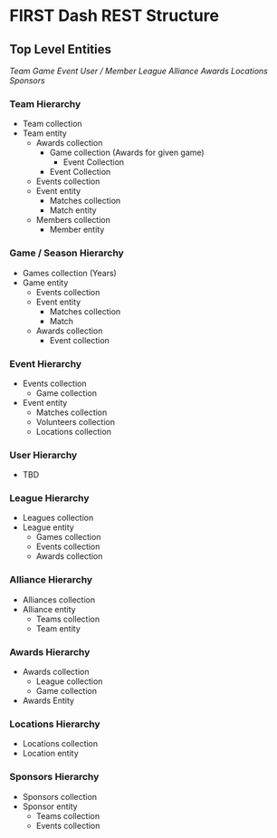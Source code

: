 # FIRST Dash REST Structure

## Top Level Entities
*Team*
*Game*
*Event*
*User / Member*
*League*
*Alliance*
*Awards*
*Locations*
*Sponsors*  


### Team Hierarchy
* Team collection
* Team entity
  * Awards collection
    * Game collection (Awards for given game)
      * Event Collection
    * Event Collection
  * Events collection
  * Event entity
    * Matches collection
    * Match entity
  * Members collection
    * Member entity
		
### Game / Season Hierarchy
* Games collection (Years)
* Game entity
  * Events collection
  * Event entity
    * Matches collection
    * Match
  * Awards collection
    * Event collection

### Event Hierarchy
* Events collection
  * Game collection
* Event entity
  * Matches collection
  * Volunteers collection
  * Locations collection

### User Hierarchy
* TBD

### League Hierarchy
* Leagues collection
* League entity
  * Games collection
  * Events collection
  * Awards collection

### Alliance Hierarchy
* Alliances collection
* Alliance entity
  * Teams collection
  * Team entity

### Awards Hierarchy
* Awards collection
  * League collection
  * Game collection
* Awards Entity

### Locations Hierarchy
* Locations collection
* Location entity

### Sponsors Hierarchy
* Sponsors collection
* Sponsor entity
  * Teams collection
  * Events collection

